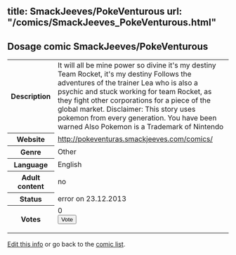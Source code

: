 title: SmackJeeves/PokeVenturous
url: "/comics/SmackJeeves_PokeVenturous.html"
---
Dosage comic SmackJeeves/PokeVenturous
-----------------------------------------

<p id="msg"></p>
<script type="text/javascript">
if (window.location.search === '?edit_info_mail=sent_ok') {
  var elem = document.getElementById("msg");
  elem.innerHTML = 'Edited information sucessfully sent for review, which is usually done daily. Thanks!';
  elem.className = 'ok';
}
</script>
<table class="comicinfo">
<tr>
<th>Description</th><td>It will all be mine power so divine it's my destiny Team Rocket, it's my destiny Follows the adventures of the trainer Lea who is also a psychic and stuck working for team Rocket, as they fight other corporations for a piece of the global market. Disclaimer: This story uses pokemon from every generation. You have been warned Also Pokemon is a Trademark of Nintendo</td>
</tr>
<tr>
<th>Website</th><td><a href="http://pokeventuras.smackjeeves.com/comics/">http://pokeventuras.smackjeeves.com/comics/</a></td>
</tr>
<tr>
<th>Genre</th><td>Other</td>
</tr>
<tr>
<th>Language</th><td>English</td>
</tr>
<tr>
<th>Adult content</th><td>no</td>
</tr>
<tr>
<th>Status</th><td>error on 23.12.2013</td>
</tr>
<tr>
<th>Votes</th><td>0
<form action="http://gaecounter.appspot.com/count/" method="POST">
<input name="name" type="hidden" value="SmackJeeves_PokeVenturous"/>
<input name="uid" type="hidden" id="voteuid" value=""/>
<input type="submit" value="Vote"/>
</form>
</td>
</tr>
</table>
<script type="text/javascript">
var ua = navigator.userAgent;
document.getElementById("voteuid").value = ua.replace(/[^a-zA-Z0-9\._:]/g , "_");;
</script>

[Edit this info](SmackJeeves_PokeVenturous_edit.html) or go back to the [comic list](../comic-index.html).
